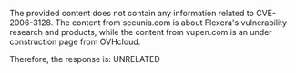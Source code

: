 The provided content does not contain any information related to CVE-2006-3128. The content from secunia.com is about Flexera's vulnerability research and products, while the content from vupen.com is an under construction page from OVHcloud.

Therefore, the response is: UNRELATED